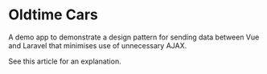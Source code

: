 # Oldtime Cars

A demo app to demonstrate a design pattern for sending data between Vue and Laravel that minimises use of unnecessary AJAX.

See this article for an explanation.
